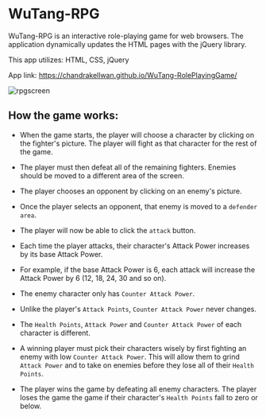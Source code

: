 # WuTang-RPG 

WuTang-RPG is an interactive role-playing game for web browsers. The application dynamically updates the HTML pages with the jQuery library.

This app utilizes: HTML, CSS, jQuery

App link: https://chandrakellwan.github.io/WuTang-RolePlayingGame/

![rpgscreen](https://user-images.githubusercontent.com/25890329/32693147-355cff0a-c6eb-11e7-8ba8-fe725e6745d1.png)

## How the game works:

* When the game starts, the player will choose a character by clicking on the fighter's picture. The player will fight as that character for the rest of the game.

* The player must then defeat all of the remaining fighters. Enemies should be moved to a different area of the screen.

* The player chooses an opponent by clicking on an enemy's picture.

* Once the player selects an opponent, that enemy is moved to a `defender area`.

* The player will now be able to click the `attack` button.

* Each time the player attacks, their character's Attack Power increases by its base Attack Power. 

* For example, if the base Attack Power is 6, each attack will increase the Attack Power by 6 (12, 18, 24, 30 and so on).

* The enemy character only has `Counter Attack Power`. 

* Unlike the player's `Attack Points`, `Counter Attack Power` never changes.

* The `Health Points`, `Attack Power` and `Counter Attack Power` of each character is different.

* A winning player must pick their characters wisely by first fighting an enemy with low `Counter Attack Power`. This will allow them to    grind `Attack Power` and to take on enemies before they lose all of their `Health Points`.

* The player wins the game by defeating all enemy characters. The player loses the game the game if their character's `Health Points` fall to zero or below.

